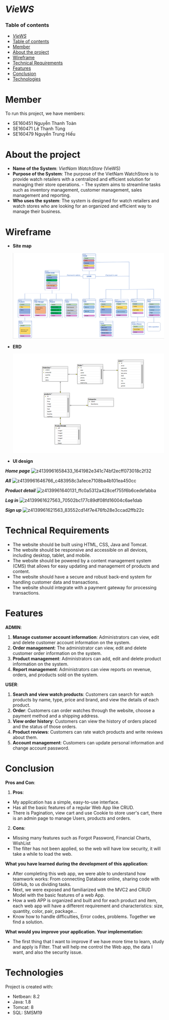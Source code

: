 # *VieWS*

### Table of contents
- [*VieWS*](#views)
- [Table of contents](#table-of-contents)
- [Member](#member)
- [About the project](#about-the-project)
- [Wireframe](#wireframe)
- [Technical Requirements](#technical-requirements)
- [Features](#features)
- [Conclusion](#Conclusion)
- [Technologies](#technologies)

# Member
To run this project, we have members:

* SE160451 Nguyễn Thanh Toàn
* SE160471 Lê Thanh Tùng
* SE160479 Nguyễn Trung Hiếu

# About the project
- **Name of the System**: *VietNam WatchStore* (VieWS) 
- **Purpose of the System**: The purpose of the VietNam WatchStore is to provide watch retailers with a centralized and efficient solution for managing their store operations. - The system aims to streamline tasks such as inventory management, customer management, sales management and reporting. 
- **Who uses the system**: The system is designed for watch retailers and watch stores who are looking for an organized and efficient way to manage their business. 
# Wireframe
- **Site map**


   ![alt](sitemap.png)

- **ERD**


   ![alt](database.png)

- **UI design**

 ***Home page***
   ![z4139961658433_1641982e341c74bf2ecff073018c2f32](https://user-images.githubusercontent.com/84232717/221416182-0c311bd6-c7c9-4c00-a112-c349c5cb00aa.jpg)

 ***All***
   ![z4139961646766_c483958c3a1ece7108ba4b101ea450cc](https://user-images.githubusercontent.com/84232717/221416254-6919ae5f-3d23-4d32-be14-72d0870ffc64.jpg)

 ***Product detail***
   ![z4139961640131_ffc0a5312a428cef755f6b6cedefabba](https://user-images.githubusercontent.com/84232717/221416315-d71a63cf-66ad-4b91-ad10-d4475d6b01bb.jpg)

 ***Log in***
   ![z4139961627563_70502bc177c89df08fd16004c6ae1dab](https://user-images.githubusercontent.com/84232717/221416352-0b359c33-fbb1-4cd3-a552-b38a086f9cfe.jpg)

 ***Sign up***
   ![z4139961621563_83552cd14f7e476fb28e3ccad2ffb22c](https://user-images.githubusercontent.com/84232717/221416410-139db9e1-0084-404c-a1ef-a80e4a349f3d.jpg)


# Technical Requirements

- The website should be built using HTML, CSS, Java and Tomcat.
- The website should be responsive and accessible on all devices, including desktop, tablet, and mobile.
- The website should be powered by a content management system (CMS) that allows for easy updating and management of products and content.
- The website should have a secure and robust back-end system for handling customer data and transactions.
- The website should integrate with a payment gateway for processing transactions.


# Features
**ADMIN**:
1.	**Manage customer account information**: Administrators can view, edit and delete customer account information on the system.
2.	**Order management**: The administrator can view, edit and delete customer order information on the system.
3.	**Product management**: Administrators can add, edit and delete product information on the system.
4.	**Report management**: Administrators can view reports on revenue, orders, and products sold on the system.

**USER**:
1.	**Search and view watch products**: Customers can search for watch products by name, type, price and brand, and view the details of each product.
2.	**Order**: Customers can order watches through the website, choose a payment method and a shipping address.
3.	**View order history**: Customers can view the history of orders placed and the status of those orders.
4.	**Product reviews**: Customers can rate watch products and write reviews about them.
5.	**Account management**: Customers can update personal information and change account password.

# Conclusion
**Pros and Con**:
1.	**Pros**: 
- My application has a simple, easy-to-use interface.
- Has all the basic features of a regular Web App like CRUD.
- There is Pagination, view cart and use Cookie to store user's cart, there is an admin page to manage Users, products and orders.
2.	**Cons**: 
- Missing many features such as Forgot Password, Financial Charts, WishList
- The filter has not been applied, so the web will have low security, it will take a while to load the web. 
  
**What you have learned during the development of this application**:
- After completing this web app, we were able to understand how teamwork works: From connecting Database online, sharing code with GitHub, to us dividing tasks.
- Next, we were exposed and familiarized with the MVC2 and CRUD Model with the basic features of a web App.
- How a web APP is organized and built and for each product and item, each web app will have a different requirement and characteristics: size, quantity, color, pair, package...
- Know how to handle difficulties, Error codes, problems. Together we find a solution.
  
**What would you improve your application. Your implementation**:
- The first thing that I want to improve if we have more time to learn, study and apply is Filter. That will help me control the Web app, the data I want, and also the security issue.
  
	
# Technologies
Project is created with:
* Netbean: 8.2
* Java: 1.8
* Tomcat: 8
* SQL: SMSM19



